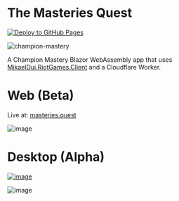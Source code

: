 # The Masteries Quest
[![Deploy to GitHub Pages](https://github.com/mikaeldui/masteries-quest/actions/workflows/deploy.yml/badge.svg)](https://github.com/mikaeldui/masteries-quest/actions/workflows/deploy.yml)

![champion-mastery](https://user-images.githubusercontent.com/3706841/150699592-aa690116-c61d-4859-99a8-033ab71a6359.jpg)

A Champion Mastery Blazor WebAssembly app that uses [MikaelDui.RiotGames.Client](https://github.com/mikaeldui/riot-games-dotnet-client) and a Cloudflare Worker.

# Web (Beta)

Live at: [masteries.quest](https://masteries.quest)

![image](https://user-images.githubusercontent.com/3706841/151392473-a42e57c1-f88e-4280-bc31-8fa2c7455c23.png)

# Desktop (Alpha)

[![image](https://user-images.githubusercontent.com/3706841/154972100-84af025e-8e83-452b-ab6a-062893dfd7a7.png)](https://www.microsoft.com/store/productId/9PGPC2D1SH2B)


![image](https://user-images.githubusercontent.com/3706841/152638484-755b9c9a-c606-4777-9306-def38d80735e.png)
